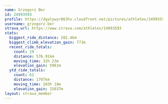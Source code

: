 ```yaml
---
name: Grzegorz Ber
id: 24993593
profile: https://dgalywyr863hv.cloudfront.net/pictures/athletes/24993593/7453165/11/large.jpg
username: grzegorz-ber
strava_url: https://www.strava.com/athletes/24993593
stats:
  biggest_ride_distance: 202.4km
  biggest_climb_elevation_gain: 771m
  recent_ride_totals:
    count: 19
    distance: 576.91km
    moving_time: 32h 23m
    elevation_gain: 5961m
  ytd_ride_totals:
    count: 62
    distance: 1797km
    moving_time: 103h 18m
    elevation_gain: 15037m
layout: strava_member
--- 
```

